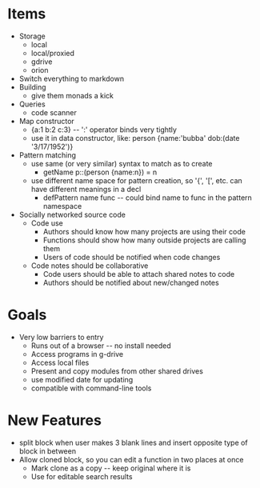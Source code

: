 # Items

* Storage
   * local
   * local/proxied
   * gdrive
   * orion
* Switch everything to markdown
* Building
   * give them monads a kick
* Queries
   * code scanner
* Map constructor
   * {a:1 b:2 c:3} -- ':' operator binds very tightly
   * use it in data constructor, like: person {name:'bubba' dob:(date '3/17/1952')}
* Pattern matching
   * use same (or very similar) syntax to match as to create
      * getName p::(person {name:n}) = n
   * use different name space for pattern creation, so '{',
     '[', etc. can have different meanings in a decl
      * defPattern name func -- could bind name to func in the pattern namespace
* Socially networked source code
   * Code use
      * Authors should know how many projects are using their code
      * Functions should show how many outside projects are calling them
      * Users of code should be notified when code changes
   * Code notes should be collaborative
      * Code users should be able to attach shared notes to code
      * Authors should be notified about new/changed notes

# Goals

* Very low barriers to entry
   * Runs out of a browser -- no install needed
   * Access programs in g-drive
   * Access local files
   * Present and copy modules from other shared drives
   * use modified date for updating
   * compatible with command-line tools

# New Features

* split block when user makes 3 blank lines and insert opposite type
  of block in between
* Allow cloned block, so you can edit a function in two places at once
   * Mark clone as a copy -- keep original where it is
   * Use for editable search results
